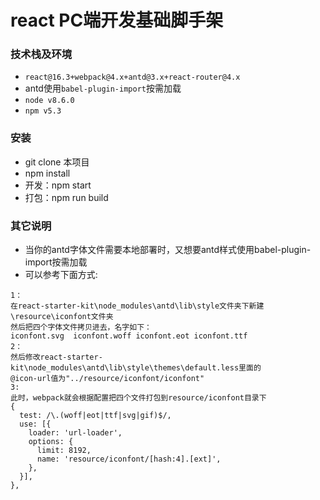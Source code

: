 # react PC端开发基础脚手架
### 技术栈及环境
- `react@16.3+webpack@4.x+antd@3.x+react-router@4.x`
- antd使用`babel-plugin-import`按需加载
- `node v8.6.0`
- `npm v5.3`
### 安装
- git clone 本项目
- npm install
- 开发：npm start
- 打包：npm run build

### 其它说明
- 当你的antd字体文件需要本地部署时，又想要antd样式使用babel-plugin-import按需加载
- 可以参考下面方式:
```
1：
在react-starter-kit\node_modules\antd\lib\style文件夹下新建\resource\iconfont文件夹
然后把四个字体文件拷贝进去，名字如下：
iconfont.svg  iconfont.woff iconfont.eot iconfont.ttf
2：
然后修改react-starter-kit\node_modules\antd\lib\style\themes\default.less里面的
@icon-url值为"../resource/iconfont/iconfont"
3:
此时，webpack就会根据配置把四个文件打包到resource/iconfont目录下
{
  test: /\.(woff|eot|ttf|svg|gif)$/,
  use: [{
    loader: 'url-loader',
    options: {
      limit: 8192,
      name: 'resource/iconfont/[hash:4].[ext]',
    },
  }],
},
```